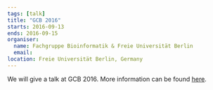 ```yaml
---
tags: [talk]
title: "GCB 2016"
starts: 2016-09-13
ends: 2016-09-15
organiser:
  name: Fachgruppe Bioinformatik & Freie Universität Berlin
  email:
location: Freie Universität Berlin, Germany
---
```


We will give a talk at GCB 2016. More information can be found [here](http://www.gcb2016.de/home).